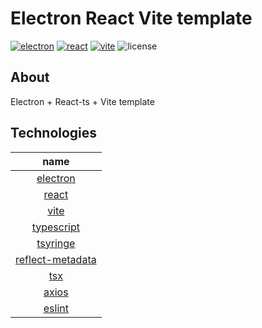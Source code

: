 # Electron React Vite template

[![electron](https://img.shields.io/static/v1?label=electron&message=20.0.3&color=green)](https://www.electronjs.org)
[![react](https://img.shields.io/static/v1?label=react&message=18.2.0&color=blue)](https://reactjs.org)
[![vite](https://img.shields.io/static/v1?label=vite&message=3.0.9&color=yellow)](https://vitejs.dev)
![license](https://img.shields.io/badge/license-MIT-orange)

## About

Electron + React-ts + Vite template

## Technologies

|                               name                                |
|:-----------------------------------------------------------------:|
|              [electron](https://www.electronjs.org)               |
|                   [react](https://reactjs.org)                    |
|                    [vite](https://vitejs.dev)                     |
|           [typescript](https://www.typescriptlang.org)            |
|         [tsyringe](https://github.com/microsoft/tsyringe)         |
| [reflect-metadata](https://github.com/rbuckton/reflect-metadata)  |
|             [tsx](https://github.com/esbuild-kit/tsx)             |
|              [axios](https://github.com/axios/axios)              |
|                   [eslint](https://eslint.org)                    |
